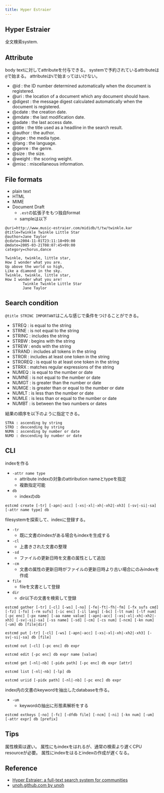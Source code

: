```yaml
---
title: Hyper Estraier
---
```


## Hyper Estraier
全文検索system.

## Attribute
body textに対してattributeを付与できる。
systemで予約されているattributeは`@`で始まる。
attributeは`%`で始まってはいけない。


* @id : the ID number determined automatically when the document is registered.
* @uri : the location of a document which any document should have.
* @digest : the message digest calculated automatically when the document is registered.
* @cdate : the creation date.
* @mdate : the last modification date.
* @adate : the last access date.
* @title : the title used as a headline in the search result.
* @author : the author.
* @type : the media type.
* @lang : the language.
* @genre : the genre.
* @size : the size.
* @weight : the scoring weight.
* @misc : miscellaneous information.

## File formats

* plain text
* HTML
* MIME
* Document Draft
    * `.est`の拡張子をもつ独自format
    * sampleは以下

```
@uri=http://www.music-estraier.com/mididb/t/tw/twinkle.kar
@title=Twinkle Twinkle Little Star
@author=Jane Taylor
@cdate=2004-11-01T23:11:18+09:00
@mdate=2005-03-21T08:07:45+09:00
category=chorus,dance

Twinkle, twinkle, little star,
How I wonder what you are.
Up above the world so high,
Like a diamond in the sky.
Twinkle, twinkle, little star,
How I wonder what you are!
        Twinkle Twinkle Little Star
        Jane Taylor
```

## Search condition
`@title STRINC IMPORTANT`はこんな感じで条件をつけることができる。

* STREQ : is equal to the string
* STRNE : is not equal to the string
* STRINC : includes the string
* STRBW : begins with the string
* STREW : ends with the string
* STRAND : includes all tokens in the string
* STROR : includes at least one token in the string
* STROREQ : is equal to at least one token in the string
* STRRX : matches regular expressions of the string
* NUMEQ : is equal to the number or date
* NUMNE : is not equal to the number or date
* NUMGT : is greater than the number or date
* NUMGE : is greater than or equal to the number or date
* NUMLT : is less than the number or date
* NUMLE : is less than or equal to the number or date
* NUMBT : is between the two numbers or dates

結果の順序を以下のように指定できる。

```
STRA : ascending by string
STRD : descending by string
NUMA : ascending by number or date
NUMD : descending by number or date
```

## CLI
indexを作る

* `-attr name type`
    * attribute indexの対象のattiribution nameとtypeを指定
    * 複数指定可能
* `db`
    * indexのdb

```
estcmd create [-tr] [-apn|-acc] [-xs|-xl|-xh|-xh2|-xh3] [-sv|-si|-sa] [-attr name type] db
```

filesystemを探索して、indexに登録する。

* `-tr`
    * 既に文書のindexがある場合もindexを生成する
* `-cl`
    * 上書きされた文書の整理
* `-sd`
    * ファイルの更新日時を文書の属性として追加
* `-cm`
    * 文書の属性の更新日時がファイルの更新日時より古い場合にのみindexを作成
* `file`
    * fileを文書として登録
* `dir`
    * dir以下の文書を検索して登録

```
estcmd gather [-tr] [-cl] [-ws] [-no] [-fe|-ft|-fh|-fm] [-fx sufs cmd] [-fz] [-fo] [-rm sufs] [-ic enc] [-il lang] [-bc] [-lt num] [-lf num] [-pc enc] [-px name] [-aa name value] [-apn|-acc] [-xs|-xl|-xh|-xh2|-xh3] [-sv|-si|-sa] [-ss name] [-sd] [-cm] [-cs num] [-ncm] [-kn num] [-um] db [file|dir]
```

```
estcmd put [-tr] [-cl] [-ws] [-apn|-acc] [-xs|-xl|-xh|-xh2|-xh3] [-sv|-si|-sa] db [file]
```

```
estcmd out [-cl] [-pc enc] db expr
```

```
estcmd edit [-pc enc] db expr name [value]
```

```
estcmd get [-nl|-nb] [-pidx path] [-pc enc] db expr [attr]
```

```
estcmd list [-nl|-nb] [-lp] db
```

```
estcmd uriid [-pidx path] [-nl|-nb] [-pc enc] db expr
```

index内の文書のkeywordを抽出したdatabaseを作る。

* `-um`
    * keywordの抽出に形態素解析をする

```
estcmd extkeys [-no] [-fc] [-dfdb file] [-ncm] [-ni] [-kn num] [-um] [-attr expr] db [prefix]
```

## Tips

属性検索は遅い。
属性にもindexをはれるが、通常の検索より遅くCPU resourceが必要。
属性にindexをはるとindexの作成が遅くなる。

## Reference
* [Hyper Estraier: a full-text search system for communities](http://fallabs.com/hyperestraier/)
* [unoh.github.com by unoh](https://unoh.github.io/2008/10/10/tips_for_hyperestraier.html)
